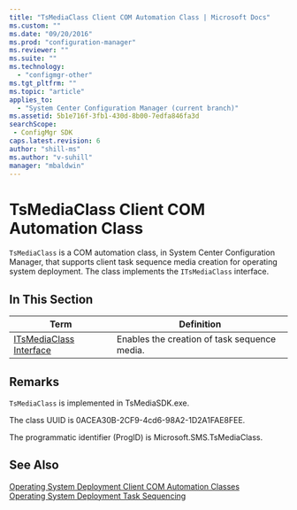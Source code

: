 ```yaml
---
title: "TsMediaClass Client COM Automation Class | Microsoft Docs"
ms.custom: ""
ms.date: "09/20/2016"
ms.prod: "configuration-manager"
ms.reviewer: ""
ms.suite: ""
ms.technology:
  - "configmgr-other"
ms.tgt_pltfrm: ""
ms.topic: "article"
applies_to:
  - "System Center Configuration Manager (current branch)"
ms.assetid: 5b1e716f-3fb1-430d-8b00-7edfa846fa3dsearchScope: - ConfigMgr SDK
caps.latest.revision: 6
author: "shill-ms"
ms.author: "v-suhill"
manager: "mbaldwin"
---
```

# TsMediaClass Client COM Automation Class
`TsMediaClass` is a COM automation class, in System Center Configuration Manager, that supports client task sequence media creation for operating system deployment. The class implements the `ITsMediaClass` interface.  

## In This Section  

|Term|Definition|  
|----------|----------------|  
|[ITsMediaClass Interface](../../../develop/reference/misc/itsmediaclass-interface.md)|Enables the creation of task sequence media.|  

## Remarks  
 `TsMediaClass` is implemented in TsMediaSDK.exe.  

 The class UUID is 0ACEA30B-2CF9-4cd6-98A2-1D2A1FAE8FEE.  

 The programmatic identifier (ProgID) is Microsoft.SMS.TsMediaClass.  

## See Also  
 [Operating System Deployment Client COM Automation Classes](../../../develop/reference/core/clients/client-classes/operating-system-deployment-client-com-automation-classes.md)   
 [Operating System Deployment Task Sequencing](../../../develop/osd/operating-system-deployment-task-sequencing.md)
